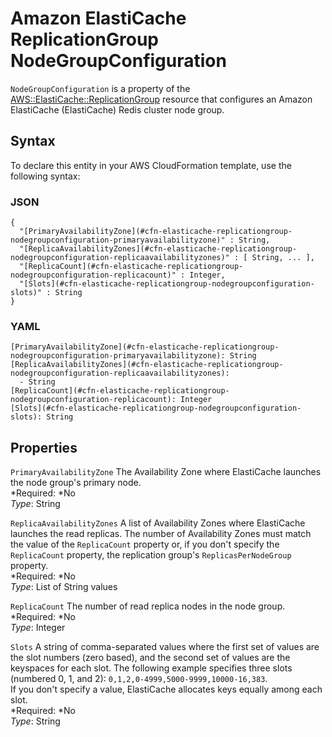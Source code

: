 # Amazon ElastiCache ReplicationGroup NodeGroupConfiguration<a name="aws-properties-elasticache-replicationgroup-nodegroupconfiguration"></a>

`NodeGroupConfiguration` is a property of the [AWS::ElastiCache::ReplicationGroup](aws-resource-elasticache-replicationgroup.md) resource that configures an Amazon ElastiCache \(ElastiCache\) Redis cluster node group\.

## Syntax<a name="w3ab2c21c14d800b5"></a>

To declare this entity in your AWS CloudFormation template, use the following syntax:

### JSON<a name="aws-properties-elasticache-replicationgroup-nodegroupconfiguration-syntax.json"></a>

```
{
  "[PrimaryAvailabilityZone](#cfn-elasticache-replicationgroup-nodegroupconfiguration-primaryavailabilityzone)" : String,
  "[ReplicaAvailabilityZones](#cfn-elasticache-replicationgroup-nodegroupconfiguration-replicaavailabilityzones)" : [ String, ... ],
  "[ReplicaCount](#cfn-elasticache-replicationgroup-nodegroupconfiguration-replicacount)" : Integer,
  "[Slots](#cfn-elasticache-replicationgroup-nodegroupconfiguration-slots)" : String
}
```

### YAML<a name="aws-properties-elasticache-replicationgroup-nodegroupconfiguration-syntax.yaml"></a>

```
[PrimaryAvailabilityZone](#cfn-elasticache-replicationgroup-nodegroupconfiguration-primaryavailabilityzone): String
[ReplicaAvailabilityZones](#cfn-elasticache-replicationgroup-nodegroupconfiguration-replicaavailabilityzones):
  - String
[ReplicaCount](#cfn-elasticache-replicationgroup-nodegroupconfiguration-replicacount): Integer
[Slots](#cfn-elasticache-replicationgroup-nodegroupconfiguration-slots): String
```

## Properties<a name="w3ab2c21c14d800b7"></a>

`PrimaryAvailabilityZone`  <a name="cfn-elasticache-replicationgroup-nodegroupconfiguration-primaryavailabilityzone"></a>
The Availability Zone where ElastiCache launches the node group's primary node\.  
*Required: *No  
*Type*: String

`ReplicaAvailabilityZones`  <a name="cfn-elasticache-replicationgroup-nodegroupconfiguration-replicaavailabilityzones"></a>
A list of Availability Zones where ElastiCache launches the read replicas\. The number of Availability Zones must match the value of the `ReplicaCount` property or, if you don't specify the `ReplicaCount` property, the replication group's `ReplicasPerNodeGroup` property\.  
*Required: *No  
*Type*: List of String values

`ReplicaCount`  <a name="cfn-elasticache-replicationgroup-nodegroupconfiguration-replicacount"></a>
The number of read replica nodes in the node group\.  
*Required: *No  
*Type*: Integer

`Slots`  <a name="cfn-elasticache-replicationgroup-nodegroupconfiguration-slots"></a>
A string of comma\-separated values where the first set of values are the slot numbers \(zero based\), and the second set of values are the keyspaces for each slot\. The following example specifies three slots \(numbered 0, 1, and 2\): `0,1,2,0-4999,5000-9999,10000-16,383`\.  
If you don't specify a value, ElastiCache allocates keys equally among each slot\.  
*Required: *No  
*Type*: String